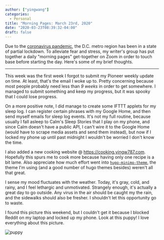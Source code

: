 ```yaml
---
author: ["yingwang"]
categories:
  - Personal
title: "Morning Pages: March 23rd, 2020"
date: "2020-03-23T08:39:32-04:00"
draft: false
---
```


Due to the [coronavirus
pandemic](https://en.wikipedia.org/wiki/2019-20_coronavirus_pandemic), the D.C.
metro region has been in a state of partial lockdown. To alleviate fear and
stress, my writer's group has put together a daily "morning pages" get-together
on Zoom in order to touch base before starting the day. Here's some of my brief
thoughts.

__________

This week was the first week I forgot to submit my Pioneer weekly update on
time. At least, that's the email I woke up to. Pretty concerning because most
people probably need less than *9 weeks* in order to get somewhere. I managed to
submit something and keep my progress, but it was spooky that I could lose
progress.

On a more positive note, I did manage to create some IFTTT applets for my sleep
log. I can register certain phrases with my Google Home, and then send myself
emails for sleep log events. It's not my full routine, because usually I fall
asleep to Calm's Sleep Stories that I play on my phone, and since Calm doesn't
have a public API, I can't wire it to the Google Home (would have to scrape
media assets and send them instead), but now if I locked my phone up until past
midnight I wouldn't be worried I don't know the time.

I also added a new cooking website @ https://cooking.yingw787.com. Hopefully
this spurs me to cook more because having only one recipe is a bit lame. Also
appreciate how much effort went into
[`hugo-minimo-theme`](https://github.com/MunifTanjim/minimo), the theme I'm
using (and a good number of hugo themes besides) weren't all that great.

I sense my mood fluctuates with the weather. Today, it's gray, cold, and rainy,
and I feel lethargic and unmotivated. Strangely enough, it's actually a great
day to go outside. Any virus in the air should be caught my the rain, and the
sidewalks should also be fresher. I shouldn't let this opportunity go to waste.

I found this picture this weekend, but I couldn't get it because I blocked
Reddit on my laptop and locked up my phone. Look at this puppy! I love
everything about this picture.

![puppy](/img/posts/2020/03/23/morning_pages_1.jpg)
